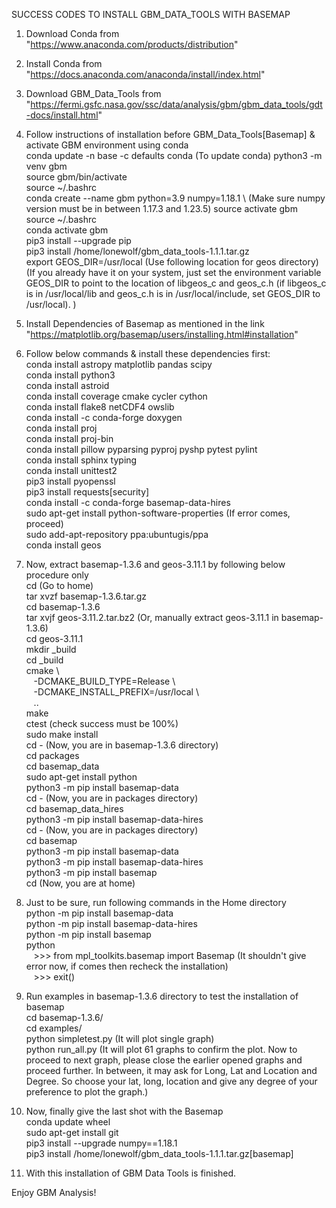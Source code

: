 SUCCESS CODES TO INSTALL GBM_DATA_TOOLS WITH BASEMAP


1. Download Conda from "https://www.anaconda.com/products/distribution"
2. Install Conda from "https://docs.anaconda.com/anaconda/install/index.html"
3. Download GBM_Data_Tools from "https://fermi.gsfc.nasa.gov/ssc/data/analysis/gbm/gbm_data_tools/gdt-docs/install.html"
4. Follow instructions of installation before GBM_Data_Tools[Basemap] & activate GBM environment using conda \
	conda update -n base -c defaults conda (To update conda)
 	python3 -m venv gbm \
	source gbm/bin/activate \
	source ~/.bashrc \
	conda create --name gbm python=3.9 numpy=1.18.1 \ (Make sure numpy version must be in between 1.17.3 and 1.23.5)
	source activate gbm \
	source ~/.bashrc \
	conda activate gbm \
	pip3 install --upgrade pip \
	pip3 install /home/lonewolf/gbm_data_tools-1.1.1.tar.gz \
	export GEOS_DIR=/usr/local (Use following location for geos directory) \
(If you already have it on your system, just set the environment variable GEOS_DIR to point to the location of libgeos_c and geos_c.h (if libgeos_c is in /usr/local/lib and geos_c.h is in /usr/local/include, set GEOS_DIR to /usr/local). )

5. Install Dependencies of Basemap as mentioned in the link "https://matplotlib.org/basemap/users/installing.html#installation"
6. Follow below commands & install these dependencies first: \
	conda install astropy matplotlib pandas scipy\
	conda install python3 \
	conda install astroid \
	conda install coverage cmake cycler cython \
	conda install flake8 netCDF4 owslib \
	conda install -c conda-forge doxygen \
	conda install proj \
	conda install proj-bin \
	conda install pillow pyparsing pyproj pyshp pytest pylint \
	conda install sphinx typing \
	conda install unittest2 \
	pip3 install pyopenssl \
	pip3 install requests[security] \
	conda install -c conda-forge basemap-data-hires \
	sudo apt-get install python-software-properties (If error comes, proceed) \
	sudo add-apt-repository ppa:ubuntugis/ppa \
	conda install geos 
7. Now, extract basemap-1.3.6 and geos-3.11.1 by following below procedure only \
	cd (Go to home) \
	tar xvzf basemap-1.3.6.tar.gz \
	cd basemap-1.3.6 \
	tar xvjf geos-3.11.2.tar.bz2 (Or, manually extract geos-3.11.1 in basemap-1.3.6) \
	cd geos-3.11.1 \
	mkdir _build \
	cd _build \
	cmake \ \
    	&nbsp;&nbsp;&nbsp;-DCMAKE_BUILD_TYPE=Release \ \
    	&nbsp;&nbsp;&nbsp;-DCMAKE_INSTALL_PREFIX=/usr/local \ \
    	&nbsp;&nbsp;&nbsp;.. \
	make \
	ctest (check success must be 100%) \
	sudo make install \
	cd - (Now, you are in basemap-1.3.6 directory) \
	cd packages \
	cd basemap_data \
	sudo apt-get install python \
	python3 -m pip install basemap-data \
	cd - (Now, you are in packages directory) \
	cd basemap_data_hires \
	python3 -m pip install basemap-data-hires \
	cd - (Now, you are in packages directory) \
	cd basemap \
	python3 -m pip install basemap-data \
	python3 -m pip install basemap-data-hires \
	python3 -m pip install basemap \
	cd (Now, you are at home)
8. Just to be sure, run following commands in the Home directory \
	python -m pip install basemap-data \
	python -m pip install basemap-data-hires \
	python -m pip install basemap \
	python \
	&nbsp;&nbsp;&nbsp;>>> from mpl_toolkits.basemap import Basemap (It shouldn't give error now, if comes then recheck the installation) \
	&nbsp;&nbsp;&nbsp;>>> exit()
9. Run examples in basemap-1.3.6 directory to test the installation of basemap \
	cd basemap-1.3.6/ \
	cd examples/ \
	python simpletest.py (It will plot single graph) \
	python run_all.py (It will plot 61 graphs to confirm the plot. Now to proceed to next graph, please close the earlier opened graphs and proceed further. In between, it may ask for Long, Lat and Location and Degree. So choose your lat, long, location and give any degree of your preference to plot the graph.)
10. Now, finally give the last shot with the Basemap \
	conda update wheel \
	sudo apt-get install git \
	pip3 install --upgrade numpy==1.18.1 \
	pip3 install /home/lonewolf/gbm_data_tools-1.1.1.tar.gz[basemap] 
12. With this installation of GBM Data Tools is finished.

Enjoy GBM Analysis!
